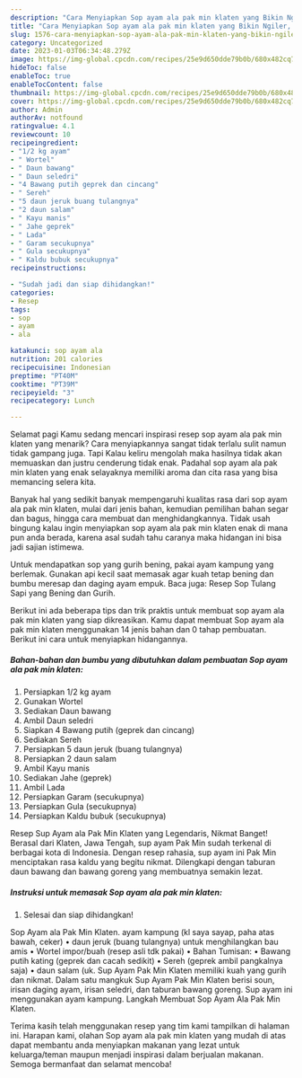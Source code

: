 ```yaml
---
description: "Cara Menyiapkan Sop ayam ala pak min klaten yang Bikin Ngiler, Buat Buka Puasa Bisa Manjain Lidah"
title: "Cara Menyiapkan Sop ayam ala pak min klaten yang Bikin Ngiler, Buat Buka Puasa Bisa Manjain Lidah"
slug: 1576-cara-menyiapkan-sop-ayam-ala-pak-min-klaten-yang-bikin-ngiler-buat-buka-puasa-bisa-manjain-lidah
category: Uncategorized
date: 2023-01-03T06:34:48.279Z
image: https://img-global.cpcdn.com/recipes/25e9d650dde79b0b/680x482cq70/sop-ayam-ala-pak-min-klaten-foto-resep-utama.jpg
hideToc: false
enableToc: true
enableTocContent: false
thumbnail: https://img-global.cpcdn.com/recipes/25e9d650dde79b0b/680x482cq70/sop-ayam-ala-pak-min-klaten-foto-resep-utama.jpg
cover: https://img-global.cpcdn.com/recipes/25e9d650dde79b0b/680x482cq70/sop-ayam-ala-pak-min-klaten-foto-resep-utama.jpg
author: Admin
authorAv: notfound
ratingvalue: 4.1
reviewcount: 10
recipeingredient:
- "1/2 kg ayam"
- " Wortel"
- " Daun bawang"
- " Daun seledri"
- "4 Bawang putih geprek dan cincang"
- " Sereh"
- "5 daun jeruk buang tulangnya"
- "2 daun salam"
- " Kayu manis"
- " Jahe geprek"
- " Lada"
- " Garam secukupnya"
- " Gula secukupnya"
- " Kaldu bubuk secukupnya"
recipeinstructions:

- "Sudah jadi dan siap dihidangkan!"
categories:
- Resep
tags:
- sop
- ayam
- ala

katakunci: sop ayam ala 
nutrition: 201 calories
recipecuisine: Indonesian
preptime: "PT40M"
cooktime: "PT39M"
recipeyield: "3"
recipecategory: Lunch

---
```



Selamat pagi Kamu sedang mencari inspirasi resep sop ayam ala pak min klaten yang menarik? Cara menyiapkannya sangat tidak terlalu sulit namun tidak gampang juga. Tapi Kalau keliru mengolah maka hasilnya tidak akan memuaskan dan justru cenderung tidak enak. Padahal sop ayam ala pak min klaten yang enak selayaknya memiliki aroma dan cita rasa yang bisa memancing selera kita.


Banyak hal yang sedikit banyak mempengaruhi kualitas rasa dari sop ayam ala pak min klaten, mulai dari jenis bahan, kemudian pemilihan bahan segar dan bagus, hingga cara membuat dan menghidangkannya. Tidak usah bingung kalau ingin menyiapkan sop ayam ala pak min klaten enak di mana pun anda berada, karena asal sudah tahu caranya maka hidangan ini bisa jadi sajian istimewa.

Untuk mendapatkan sop yang gurih bening, pakai ayam kampung yang berlemak. Gunakan api kecil saat memasak agar kuah tetap bening dan bumbu meresap dan daging ayam empuk. Baca juga: Resep Sop Tulang Sapi yang Bening dan Gurih.


Berikut ini ada beberapa tips dan trik praktis untuk membuat sop ayam ala pak min klaten yang siap dikreasikan. Kamu dapat membuat Sop ayam ala pak min klaten menggunakan 14 jenis bahan dan 0 tahap pembuatan. Berikut ini cara untuk menyiapkan hidangannya.

<!--inarticleads1-->

##### Bahan-bahan dan bumbu yang dibutuhkan dalam pembuatan Sop ayam ala pak min klaten:

1. Persiapkan 1/2 kg ayam
1. Gunakan  Wortel
1. Sediakan  Daun bawang
1. Ambil  Daun seledri
1. Siapkan 4 Bawang putih (geprek dan cincang)
1. Sediakan  Sereh
1. Persiapkan 5 daun jeruk (buang tulangnya)
1. Persiapkan 2 daun salam
1. Ambil  Kayu manis
1. Sediakan  Jahe (geprek)
1. Ambil  Lada
1. Persiapkan  Garam (secukupnya)
1. Persiapkan  Gula (secukupnya)
1. Persiapkan  Kaldu bubuk (secukupnya)


Resep Sup Ayam ala Pak Min Klaten yang Legendaris, Nikmat Banget! Berasal dari Klaten, Jawa Tengah, sup ayam Pak Min sudah terkenal di berbagai kota di Indonesia. Dengan resep rahasia, sup ayam ini Pak Min menciptakan rasa kaldu yang begitu nikmat. Dilengkapi dengan taburan daun bawang dan bawang goreng yang membuatnya semakin lezat. 

<!--inarticleads2-->

##### Instruksi untuk memasak Sop ayam ala pak min klaten:


1. Selesai dan siap dihidangkan!

Sop Ayam ala Pak Min Klaten. ayam kampung (kl saya sayap, paha atas bawah, ceker) • daun jeruk (buang tulangnya) untuk menghilangkan bau amis • Wortel impor/buah (resep asli tdk pakai) • Bahan Tumisan: • Bawang putih kating (geprek dan cacah sedikit) • Sereh (geprek ambil pangkalnya saja) • daun salam (uk. Sup Ayam Pak Min Klaten memiliki kuah yang gurih dan nikmat. Dalam satu mangkuk Sup Ayam Pak Min Klaten berisi soun, irisan daging ayam, irisan seledri, dan taburan bawang goreng. Sup ayam ini menggunakan ayam kampung. Langkah Membuat Sop Ayam Ala Pak Min Klaten. 

Terima kasih telah menggunakan resep yang tim kami tampilkan di halaman ini. Harapan kami, olahan Sop ayam ala pak min klaten yang mudah di atas dapat membantu anda menyiapkan makanan yang lezat untuk keluarga/teman maupun menjadi inspirasi dalam berjualan makanan. Semoga bermanfaat dan selamat mencoba!
